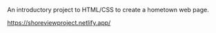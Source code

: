 An introductory project to HTML/CSS to create a hometown web page.

https://shoreviewproject.netlify.app/
